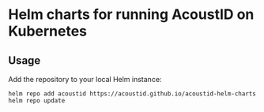 # Helm charts for running AcoustID on Kubernetes

## Usage

Add the repository to your local Helm instance:

```
helm repo add acoustid https://acoustid.github.io/acoustid-helm-charts
helm repo update
```
